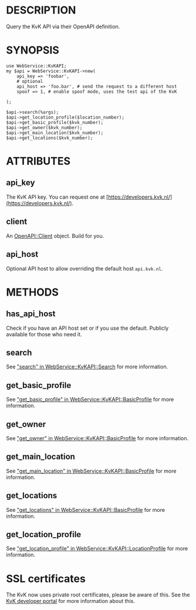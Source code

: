 # DESCRIPTION

Query the KvK API via their OpenAPI definition.

# SYNOPSIS

    use WebService::KvKAPI;
    my $api = WebService::KvKAPI->new(
        api_key => 'foobar',
        # optional
        api_host => 'foo.bar', # send the request to a different host
        spoof => 1, # enable spoof mode, uses the test api of the KvK

    );

    $api->search(%args);
    $api->get_location_profile($location_number);
    $api->get_basic_profile($kvk_number);
    $api->get_owner($kvk_number);
    $api->get_main_location($kvk_number);
    $api->get_locations($kvk_number);

# ATTRIBUTES

## api\_key

The KvK API key. You can request one at [https://developers.kvk.nl/](https://developers.kvk.nl/).

## client

An [OpenAPI::Client](https://metacpan.org/pod/OpenAPI%3A%3AClient) object. Build for you.

## api\_host

Optional API host to allow overriding the default host `api.kvk.nl`.

# METHODS

## has\_api\_host

Check if you have an API host set or if you use the default. Publicly available
for those who need it.

## search

See ["search" in WebService::KvKAPI::Search](https://metacpan.org/pod/WebService%3A%3AKvKAPI%3A%3ASearch#search) for more information.

## get\_basic\_profile

See ["get\_basic\_profile" in WebService::KvKAPI::BasicProfile](https://metacpan.org/pod/WebService%3A%3AKvKAPI%3A%3ABasicProfile#get_basic_profile) for more information.

## get\_owner

See ["get\_owner" in WebService::KvKAPI::BasicProfile](https://metacpan.org/pod/WebService%3A%3AKvKAPI%3A%3ABasicProfile#get_owner) for more information.

## get\_main\_location

See ["get\_main\_location" in WebService::KvKAPI::BasicProfile](https://metacpan.org/pod/WebService%3A%3AKvKAPI%3A%3ABasicProfile#get_main_location) for more information.

## get\_locations

See ["get\_locations" in WebService::KvKAPI::BasicProfile](https://metacpan.org/pod/WebService%3A%3AKvKAPI%3A%3ABasicProfile#get_locations) for more information.

## get\_location\_profile

See ["get\_location\_profile" in WebService::KvKAPI::LocationProfile](https://metacpan.org/pod/WebService%3A%3AKvKAPI%3A%3ALocationProfile#get_location_profile) for more information.

# SSL certificates

The KvK now uses private root certificates, please be aware of this. See the
[KvK developer portal](https://developers.kvk.nl) for more information about
this.
